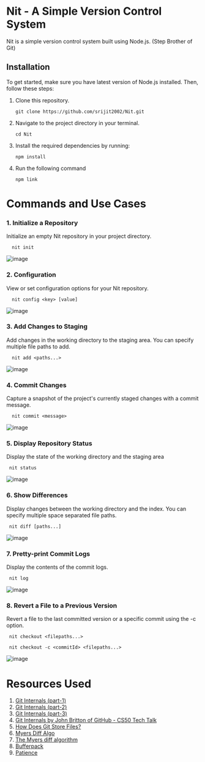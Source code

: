 # Nit - A Simple Version Control System

Nit is a simple version control system built using Node.js. (Step Brother of Git)

## Installation

To get started, make sure you have latest version of Node.js installed. Then, follow these steps:

1. Clone this repository.
    ```
    git clone https://github.com/srijit2002/Nit.git
    ```
3. Navigate to the project directory in your terminal.
   ```
   cd Nit
   ```
4. Install the required dependencies by running:

   ```
   npm install
   ```
5. Run the following command
    ```
    npm link
    ``` 
# Commands and Use Cases
### 1. Initialize a Repository  
Initialize an empty Nit repository in your project directory.
```
  nit init
```
![image](https://github.com/srijit2002/Nit/assets/74085816/8ca6a788-4e68-41e5-b3f5-4081bf11f667)

### 2. Configuration 
View or set configuration options for your Nit repository.
```
  nit config <key> [value]
```
![image](https://github.com/srijit2002/Nit/assets/74085816/6b33fe4c-0dfc-4376-ae9a-0afaf00cee5e)

### 3. Add Changes to Staging 
Add changes in the working directory to the staging area. You can specify multiple file paths to add.
```
  nit add <paths...>
```
![image](https://github.com/srijit2002/Nit/assets/74085816/31ba522b-8746-4d49-91d7-37ab2f2fbe30)


### 4. Commit Changes
Capture a snapshot of the project's currently staged changes with a commit message.
```
  nit commit <message>
```
![image](https://github.com/srijit2002/Nit/assets/74085816/7bc1c9b1-e971-4d1d-9c53-6eced6685273)

### 5. Display Repository Status
Display the state of the working directory and the staging area
```
 nit status
```
![image](https://github.com/srijit2002/Nit/assets/74085816/8d458d0c-0e6a-4306-932e-690331c6b23a)

### 6. Show Differences
Display changes between the working directory and the index. You can specify multiple space separated file paths.
```
 nit diff [paths...]
```
![image](https://github.com/srijit2002/Nit/assets/74085816/eec0f827-e5b0-4d41-8a29-b006a97987e6)

### 7. Pretty-print Commit Logs
Display the contents of the commit logs.
```
 nit log
```
![image](https://github.com/srijit2002/Nit/assets/74085816/210c72db-cd7c-4302-ac80-f8a7b4b12434)

### 8. Revert a File to a Previous Version
Revert a file to the last committed version or a specific commit using the -c option.
```
 nit checkout <filepaths...>
```
```
 nit checkout -c <commitId> <filepaths...>
```
![image](https://github.com/srijit2002/Nit/assets/74085816/0e65b9a9-a6dd-4698-9d32-e714092bfb6d)

# Resources Used
1. [Git Internals (part-1)](https://www.developernation.net/blog/git-internals-list-of-basic-concepts-that-power-your-git-directory)
2. [Git Internals (part-2)](https://www.developernation.net/blog/git-internals-how-does-git-store-your-data)
3. [Git Internals (part-3)](https://www.developernation.net/blog/git-internals-part-3-understanding-the-staging-area-in-git)
4. [Git Internals by John Britton of GitHub - CS50 Tech Talk](https://www.youtube.com/watch?v=lG90LZotrpo)
5. [How Does Git Store Files?](https://blog.git-init.com/how-does-git-store-files/)
6. [Myers Diff Algo](https://blog.robertelder.org/diff-algorithm/)
7. [The Myers diff algorithm](https://blog.jcoglan.com/2017/02/12/the-myers-diff-algorithm-part-1/)
8. [Bufferpack](https://github.com/ryanrolds/bufferpack)
9. [Patience](https://www.buzzfeed.com/audreyworboys/patience-test)









